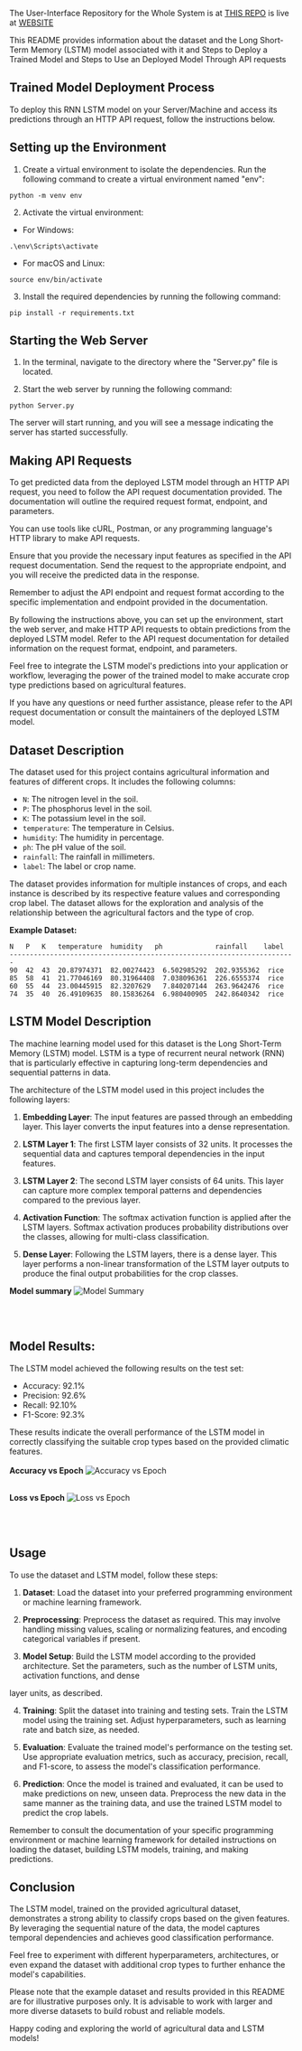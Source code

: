 
The User-Interface Repository for the Whole System is at [THIS REPO](https://github.com/VamshiKrishna-jillela/Crop-Prediction-UI) is live at [WEBSITE](https://1mc.netlify.app/)

This README provides information about the dataset and the Long Short-Term Memory (LSTM) model associated with it and Steps to Deploy a Trained Model and Steps to Use an Deployed Model Through API requests

## Trained Model Deployment Process

To deploy this RNN LSTM model on your Server/Machine and access its predictions through an HTTP API request, follow the instructions below.

## Setting up the Environment

1. Create a virtual environment to isolate the dependencies. Run the following command to create a virtual environment named "env":

```
python -m venv env
```

2. Activate the virtual environment:

- For Windows:
```
.\env\Scripts\activate
```

- For macOS and Linux:
```
source env/bin/activate
```

3. Install the required dependencies by running the following command:

```
pip install -r requirements.txt
```

## Starting the Web Server

1. In the terminal, navigate to the directory where the "Server.py" file is located.

2. Start the web server by running the following command:

```
python Server.py
```

The server will start running, and you will see a message indicating the server has started successfully.

## Making API Requests

To get predicted data from the deployed LSTM model through an HTTP API request, you need to follow the API request documentation provided. The documentation will outline the required request format, endpoint, and parameters.

You can use tools like cURL, Postman, or any programming language's HTTP library to make API requests.

Ensure that you provide the necessary input features as specified in the API request documentation. Send the request to the appropriate endpoint, and you will receive the predicted data in the response.

Remember to adjust the API endpoint and request format according to the specific implementation and endpoint provided in the documentation.

By following the instructions above, you can set up the environment, start the web server, and make HTTP API requests to obtain predictions from the deployed LSTM model. Refer to the API request documentation for detailed information on the request format, endpoint, and parameters.

Feel free to integrate the LSTM model's predictions into your application or workflow, leveraging the power of the trained model to make accurate crop type predictions based on agricultural features.

If you have any questions or need further assistance, please refer to the API request documentation or consult the maintainers of the deployed LSTM model.




## Dataset Description

The dataset used for this project contains agricultural information and features of different crops. It includes the following columns:

- `N`: The nitrogen level in the soil.
- `P`: The phosphorus level in the soil.
- `K`: The potassium level in the soil.
- `temperature`: The temperature in Celsius.
- `humidity`: The humidity in percentage.
- `ph`: The pH value of the soil.
- `rainfall`: The rainfall in millimeters.
- `label`: The label or crop name.

The dataset provides information for multiple instances of crops, and each instance is described by its respective feature values and corresponding crop label. The dataset allows for the exploration and analysis of the relationship between the agricultural factors and the type of crop.

**Example Dataset:**

```
N   P   K   temperature  humidity   ph             rainfall    label
-----------------------------------------------------------------------
90  42  43  20.87974371  82.00274423  6.502985292  202.9355362  rice
85  58  41  21.77046169  80.31964408  7.038096361  226.6555374  rice
60  55  44  23.00445915  82.3207629   7.840207144  263.9642476  rice
74  35  40  26.49109635  80.15836264  6.980400905  242.8640342  rice
```

## LSTM Model Description

The machine learning model used for this dataset is the Long Short-Term Memory (LSTM) model. LSTM is a type of recurrent neural network (RNN) that is particularly effective in capturing long-term dependencies and sequential patterns in data.

The architecture of the LSTM model used in this project includes the following layers:

1. **Embedding Layer**: The input features are passed through an embedding layer. This layer converts the input features into a dense representation.

2. **LSTM Layer 1**: The first LSTM layer consists of 32 units. It processes the sequential data and captures temporal dependencies in the input features.

3. **LSTM Layer 2**: The second LSTM layer consists of 64 units. This layer can capture more complex temporal patterns and dependencies compared to the previous layer.

4. **Activation Function**: The softmax activation function is applied after the LSTM layers. Softmax activation produces probability distributions over the classes, allowing for multi-class classification.

5. **Dense Layer**: Following the LSTM layers, there is a dense layer. This layer performs a non-linear transformation of the LSTM layer outputs to produce the final output probabilities for the crop classes.

 **Model summary**
![Model Summary](https://github.com/VamshiKrishna-jillela/Crop-Prediction-Engine/blob/master/images/Model%20Summary.jpg?raw=true)

<br/>
<br/>


## Model Results:

The LSTM model achieved the following results on the test set:

- Accuracy: 92.1%
- Precision: 92.6%
- Recall: 92.10%
- F1-Score: 92.3%

These results indicate the overall performance of the LSTM model in correctly classifying the suitable crop types based on the provided climatic features.\
<br/>
**Accuracy vs Epoch**
![Accuracy vs Epoch](https://github.com/VamshiKrishna-jillela/Crop-Prediction-Engine/blob/master/images/Accuracy%20vs%20Epoch.jpg?raw=true)
<br/>
<br/>

**Loss vs Epoch**
![Loss vs Epoch](https://github.com/VamshiKrishna-jillela/Crop-Prediction-Engine/blob/master/images/Loss%20vs%20Epoch.jpg?raw=true)




<br/>
<br/>


## Usage

To use the dataset and LSTM model, follow these steps:

1. **Dataset**: Load the dataset into your preferred programming environment or machine learning framework.

2. **Preprocessing**: Preprocess the dataset as required. This may involve handling missing values, scaling or normalizing features, and encoding categorical variables if present.

3. **Model Setup**: Build the LSTM model according to the provided architecture. Set the parameters, such as the number of LSTM units, activation functions, and dense

layer units, as described.

4. **Training**: Split the dataset into training and testing sets. Train the LSTM model using the training set. Adjust hyperparameters, such as learning rate and batch size, as needed.

5. **Evaluation**: Evaluate the trained model's performance on the testing set. Use appropriate evaluation metrics, such as accuracy, precision, recall, and F1-score, to assess the model's classification performance.

6. **Prediction**: Once the model is trained and evaluated, it can be used to make predictions on new, unseen data. Preprocess the new data in the same manner as the training data, and use the trained LSTM model to predict the crop labels.

Remember to consult the documentation of your specific programming environment or machine learning framework for detailed instructions on loading the dataset, building LSTM models, training, and making predictions.

## Conclusion

The LSTM model, trained on the provided agricultural dataset, demonstrates a strong ability to classify crops based on the given features. By leveraging the sequential nature of the data, the model captures temporal dependencies and achieves good classification performance.

Feel free to experiment with different hyperparameters, architectures, or even expand the dataset with additional crop types to further enhance the model's capabilities.

Please note that the example dataset and results provided in this README are for illustrative purposes only. It is advisable to work with larger and more diverse datasets to build robust and reliable models.

Happy coding and exploring the world of agricultural data and LSTM models!
